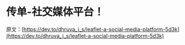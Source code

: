 # 传单-社交媒体平台！

原文：[https://dev.to/dhruva_j_s/leaflet-a-social-media-platform-5d3k](https://dev.to/dhruva_j_s/leaflet-a-social-media-platform-5d3k)